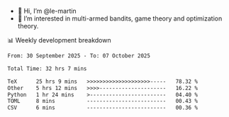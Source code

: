 - 👋 Hi, I’m @le-martin
- 👀 I’m interested in multi-armed bandits, game theory and optimization theory.
<!---- 💞️ I’m looking to collaborate on ...
- 📫 How to reach me ...-->

<!---
Tutorial for using WakaTime stats in GitHub profile: https://github.com/athul/waka-readme
-->

📊 Weekly development breakdown
<!--START_SECTION:waka-->

```txt
From: 30 September 2025 - To: 07 October 2025

Total Time: 32 hrs 7 mins

TeX      25 hrs 9 mins   >>>>>>>>>>>>>>>>>>>>-----   78.32 %
Other    5 hrs 12 mins   >>>>---------------------   16.22 %
Python   1 hr 24 mins    >------------------------   04.40 %
TOML     8 mins          -------------------------   00.43 %
CSV      6 mins          -------------------------   00.36 %
```

<!--END_SECTION:waka-->

<!---
le-martin/le-martin is a ✨ special ✨ repository because its `README.md` (this file) appears on your GitHub profile.
You can click the Preview link to take a look at your changes.
--->
